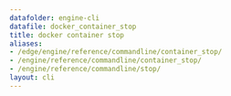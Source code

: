 ```yaml
---
datafolder: engine-cli
datafile: docker_container_stop
title: docker container stop
aliases:
- /edge/engine/reference/commandline/container_stop/
- /engine/reference/commandline/container_stop/
- /engine/reference/commandline/stop/
layout: cli
---
```


<!--
This page is automatically generated from Docker's source code. If you want to
suggest a change to the text that appears here, open a ticket or pull request
in the source repository on GitHub:

https://github.com/docker/cli
-->
